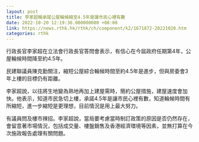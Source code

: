 ```yaml
---
layout: post
title: 李家超稱承諾公屋輪候縮至4.5年是讓市民心裡有數
date: 2022-10-20 12:19:36.000000000 +08:00
link: https://news.rthk.hk/rthk/ch/component/k2/1671872-20221020.htm
categories: rthk
---
```


行政長官李家超在立法會行政長官答問會表示，有信心在今屆政府任期第4年，公屋輪候時間降至約4.5年。

民建聯議員陳克勤關注，縮短公屋綜合輪候時間至約4.5年是進步，但與房委會3年上樓的目標仍有距離。

李家超說，以往將生地變為熟地再加上建屋需時，簡約公屋措施，建屋速度會加快。他表示，知道市民急切上樓，承諾4.5年是讓市民心裡有數，知道輪候時間有所縮短，進一步縮短是更理想，目前情況是用上最大努力。

有議員問及樓市辣招。李家超說，當局要考慮當時制訂政策的原因是否仍然存在，會留意著市場情況，包括成交量、樓盤銷售及香港經濟環境等因素，並無打算在今次施政報告處理有關問題。
